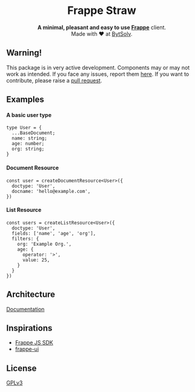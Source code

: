 <div align='center'>
  <h1>Frappe Straw</h1>
  <strong>A minimal, pleasant and easy to use <a
    href='https://frappe.io/framework' target='_blank'>Frappe</a></strong>
  client.
  <div>Made with ❤️ at <a href='https://bytsolv.com/' target='_blank'>BytSolv</a>.</div>
</div>

## Warning!
This package is in very active development. Components may or may not work as
intended. If you face any issues, report them
[here](https://github.com/ssiyad/frappe-straw/issues). If you want to
contribute, please raise a [pull
request](https://github.com/ssiyad/frappe-straw/pulls).

## Examples
#### A basic user type
```
type User = {
  ...BaseDocument;
  name: string;
  age: number;
  org: string;
}
```

#### Document Resource
```
const user = createDocumentResource<User>({
  doctype: 'User',
  docname: 'hello@example.com',
})
```

#### List Resource
```
const users = createListResource<User>({
  doctype: 'User',
  fields: ['name', 'age', 'org'],
  filters: {
    org: 'Example Org.',
    age: {
      operator: '>',
      value: 25,
    }
  }
})
```

## Architecture
[Documentation](architecture.md)

## Inspirations
- [Frappe JS SDK](https://github.com/The-Commit-Company/frappe-js-sdk)
- [frappe-ui](https://ui.frappe.io/)

## License
[GPLv3](LICENSE)

